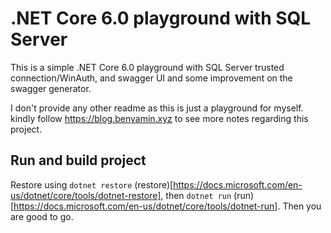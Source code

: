 # .NET Core 6.0 playground with SQL Server

This is a simple .NET Core 6.0 playground with SQL Server trusted connection/WinAuth, and swagger UI and some improvement on the swagger generator. 

I don't provide any other readme as this is just a playground for myself. kindly follow https://blog.benyamin.xyz to see more notes regarding this project. 

## Run and build project

Restore using `dotnet restore` (restore)[https://docs.microsoft.com/en-us/dotnet/core/tools/dotnet-restore], then `dotnet run` (run)[https://docs.microsoft.com/en-us/dotnet/core/tools/dotnet-run]. Then you are good to go.